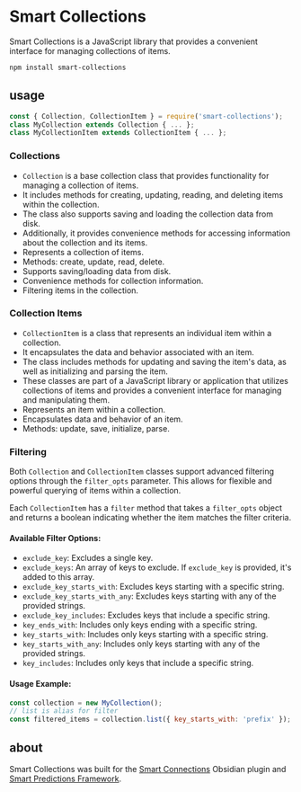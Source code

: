# Smart Collections
Smart Collections is a JavaScript library that provides a convenient interface for managing collections of items.

```bash
npm install smart-collections
```

## usage

```javascript
const { Collection, CollectionItem } = require('smart-collections');
class MyCollection extends Collection { ... };
class MyCollectionItem extends CollectionItem { ... };
```

### Collections

- `Collection` is a base collection class that provides functionality for managing a collection of items.
- It includes methods for creating, updating, reading, and deleting items within the collection.
- The class also supports saving and loading the collection data from disk. 
- Additionally, it provides convenience methods for accessing information about the collection and its items.
- Represents a collection of items.
- Methods: create, update, read, delete.
- Supports saving/loading data from disk.
- Convenience methods for collection information.
- Filtering items in the collection.

### Collection Items

- `CollectionItem` is a class that represents an individual item within a collection.
- It encapsulates the data and behavior associated with an item.
- The class includes methods for updating and saving the item's data, as well as initializing and parsing the item.
- These classes are part of a JavaScript library or application that utilizes collections of items and provides a convenient interface for managing and manipulating them.
- Represents an item within a collection.
- Encapsulates data and behavior of an item.
- Methods: update, save, initialize, parse.


### Filtering

Both `Collection` and `CollectionItem` classes support advanced filtering options through the `filter_opts` parameter. This allows for flexible and powerful querying of items within a collection.

Each `CollectionItem` has a `filter` method that takes a `filter_opts` object and returns a boolean indicating whether the item matches the filter criteria.

#### Available Filter Options:

- `exclude_key`: Excludes a single key.
- `exclude_keys`: An array of keys to exclude. If `exclude_key` is provided, it's added to this array.
- `exclude_key_starts_with`: Excludes keys starting with a specific string.
- `exclude_key_starts_with_any`: Excludes keys starting with any of the provided strings.
- `exclude_key_includes`: Excludes keys that include a specific string.
- `key_ends_with`: Includes only keys ending with a specific string.
- `key_starts_with`: Includes only keys starting with a specific string.
- `key_starts_with_any`: Includes only keys starting with any of the provided strings.
- `key_includes`: Includes only keys that include a specific string.

#### Usage Example:
```javascript
const collection = new MyCollection();
// list is alias for filter
const filtered_items = collection.list({ key_starts_with: 'prefix' });
```




## about
Smart Collections was built for the [Smart Connections](https://smartconnections.app) Obsidian plugin and [Smart Predictions Framework](https://wfhbrian.com/).